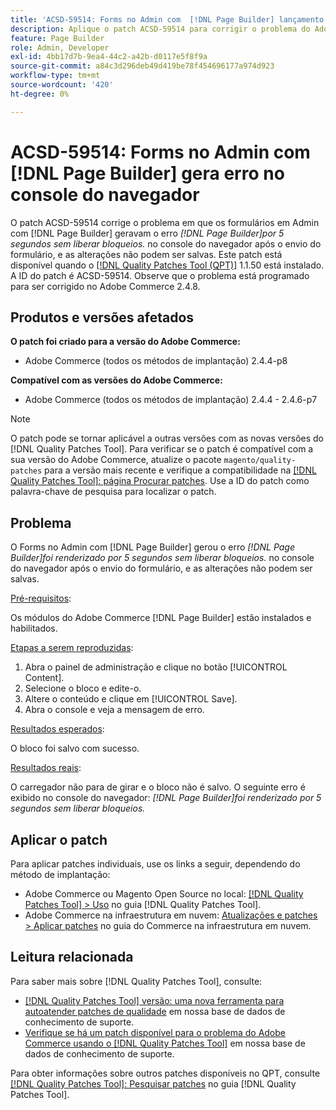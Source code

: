 ```yaml
---
title: 'ACSD-59514: Forms no Admin com  [!DNL Page Builder] lançamento de erro no console do navegador'
description: Aplique o patch ACSD-59514 para corrigir o problema do Adobe Commerce em que os formulários em Admin com  [!DNL Page Builder] lançam o erro "[!DNL Page Builder] foi renderizado por 5 segundos sem liberar bloqueios." no console do navegador após o envio do formulário, e as alterações não podem ser salvas.
feature: Page Builder
role: Admin, Developer
exl-id: 4bb17d7b-9ea4-44c2-a42b-d0117e5f8f9a
source-git-commit: a84c3d296deb49d419be78f454696177a974d923
workflow-type: tm+mt
source-wordcount: '420'
ht-degree: 0%

---
```


# ACSD-59514: Forms no Admin com [!DNL Page Builder] gera erro no console do navegador

O patch ACSD-59514 corrige o problema em que os formulários em Admin com [!DNL Page Builder] geravam o erro *[!DNL Page Builder]por 5 segundos sem liberar bloqueios.* no console do navegador após o envio do formulário, e as alterações não podem ser salvas. Este patch está disponível quando o [[!DNL Quality Patches Tool (QPT)]](/help/announcements/adobe-commerce-announcements/magento-quality-patches-released-new-tool-to-self-serve-quality-patches.md) 1.1.50 está instalado. A ID do patch é ACSD-59514. Observe que o problema está programado para ser corrigido no Adobe Commerce 2.4.8.

## Produtos e versões afetados

**O patch foi criado para a versão do Adobe Commerce:**

* Adobe Commerce (todos os métodos de implantação) 2.4.4-p8

**Compatível com as versões do Adobe Commerce:**

* Adobe Commerce (todos os métodos de implantação) 2.4.4 - 2.4.6-p7

>[!NOTE]
>
>O patch pode se tornar aplicável a outras versões com as novas versões do [!DNL Quality Patches Tool]. Para verificar se o patch é compatível com a sua versão do Adobe Commerce, atualize o pacote `magento/quality-patches` para a versão mais recente e verifique a compatibilidade na [[!DNL Quality Patches Tool]: página Procurar patches](https://experienceleague.adobe.com/tools/commerce-quality-patches/index.html). Use a ID do patch como palavra-chave de pesquisa para localizar o patch.

## Problema

O Forms no Admin com [!DNL Page Builder] gerou o erro *[!DNL Page Builder]foi renderizado por 5 segundos sem liberar bloqueios.* no console do navegador após o envio do formulário, e as alterações não podem ser salvas.

<u>Pré-requisitos</u>:

Os módulos do Adobe Commerce [!DNL Page Builder] estão instalados e habilitados.

<u>Etapas a serem reproduzidas</u>:

1. Abra o painel de administração e clique no botão [!UICONTROL Content].
1. Selecione o bloco e edite-o.
1. Altere o conteúdo e clique em [!UICONTROL Save].
1. Abra o console e veja a mensagem de erro.

<u>Resultados esperados</u>:

O bloco foi salvo com sucesso.

<u>Resultados reais</u>:

O carregador não para de girar e o bloco não é salvo. O seguinte erro é exibido no console do navegador:
*[!DNL Page Builder]foi renderizado por 5 segundos sem liberar bloqueios.*

## Aplicar o patch

Para aplicar patches individuais, use os links a seguir, dependendo do método de implantação:

* Adobe Commerce ou Magento Open Source no local: [[!DNL Quality Patches Tool] > Uso](https://experienceleague.adobe.com/docs/commerce-operations/tools/quality-patches-tool/usage.html) no guia [!DNL Quality Patches Tool].
* Adobe Commerce na infraestrutura em nuvem: [Atualizações e patches > Aplicar patches](https://experienceleague.adobe.com/docs/commerce-cloud-service/user-guide/develop/upgrade/apply-patches.html) no guia do Commerce na infraestrutura em nuvem.

## Leitura relacionada

Para saber mais sobre [!DNL Quality Patches Tool], consulte:

* [[!DNL Quality Patches Tool] versão: uma nova ferramenta para autoatender patches de qualidade](/help/announcements/adobe-commerce-announcements/magento-quality-patches-released-new-tool-to-self-serve-quality-patches.md) em nossa base de dados de conhecimento de suporte.
* [Verifique se há um patch disponível para o problema do Adobe Commerce usando o [!DNL Quality Patches Tool]](/help/support-tools/patches-available-in-qpt-tool/check-patch-for-magento-issue-with-magento-quality-patches.md) em nossa base de dados de conhecimento de suporte.

Para obter informações sobre outros patches disponíveis no QPT, consulte [[!DNL Quality Patches Tool]: Pesquisar patches](https://experienceleague.adobe.com/tools/commerce-quality-patches/index.html) no guia [!DNL Quality Patches Tool].
